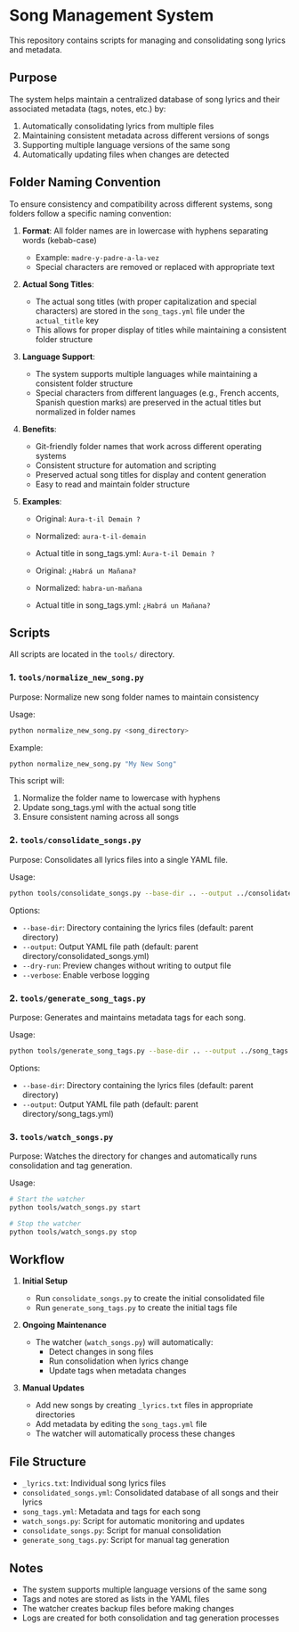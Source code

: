 # Song Management System

This repository contains scripts for managing and consolidating song lyrics and metadata.

## Purpose

The system helps maintain a centralized database of song lyrics and their associated metadata (tags, notes, etc.) by:
1. Automatically consolidating lyrics from multiple files
2. Maintaining consistent metadata across different versions of songs
3. Supporting multiple language versions of the same song
4. Automatically updating files when changes are detected

## Folder Naming Convention

To ensure consistency and compatibility across different systems, song folders follow a specific naming convention:

1. **Format**: All folder names are in lowercase with hyphens separating words (kebab-case)
   - Example: `madre-y-padre-a-la-vez`
   - Special characters are removed or replaced with appropriate text

2. **Actual Song Titles**:
   - The actual song titles (with proper capitalization and special characters) are stored in the `song_tags.yml` file under the `actual_title` key
   - This allows for proper display of titles while maintaining a consistent folder structure

3. **Language Support**:
   - The system supports multiple languages while maintaining a consistent folder structure
   - Special characters from different languages (e.g., French accents, Spanish question marks) are preserved in the actual titles but normalized in folder names

4. **Benefits**:
   - Git-friendly folder names that work across different operating systems
   - Consistent structure for automation and scripting
   - Preserved actual song titles for display and content generation
   - Easy to read and maintain folder structure

5. **Examples**:
   - Original: `Aura-t-il Demain ?`
   - Normalized: `aura-t-il-demain`
   - Actual title in song_tags.yml: `Aura-t-il Demain ?`

   - Original: `¿Habrá un Mañana?`
   - Normalized: `habra-un-mañana`
   - Actual title in song_tags.yml: `¿Habrá un Mañana?`

## Scripts

All scripts are located in the `tools/` directory.

### 1. `tools/normalize_new_song.py`

Purpose: Normalize new song folder names to maintain consistency

Usage:
```bash
python normalize_new_song.py <song_directory>
```

Example:
```bash
python normalize_new_song.py "My New Song"
```

This script will:
1. Normalize the folder name to lowercase with hyphens
2. Update song_tags.yml with the actual song title
3. Ensure consistent naming across all songs

### 2. `tools/consolidate_songs.py`

Purpose: Consolidates all lyrics files into a single YAML file.

Usage:
```bash
python tools/consolidate_songs.py --base-dir .. --output ../consolidated_songs.yml
```

Options:
- `--base-dir`: Directory containing the lyrics files (default: parent directory)
- `--output`: Output YAML file path (default: parent directory/consolidated_songs.yml)
- `--dry-run`: Preview changes without writing to output file
- `--verbose`: Enable verbose logging

### 2. `tools/generate_song_tags.py`

Purpose: Generates and maintains metadata tags for each song.

Usage:
```bash
python tools/generate_song_tags.py --base-dir .. --output ../song_tags.yml
```

Options:
- `--base-dir`: Directory containing the lyrics files (default: parent directory)
- `--output`: Output YAML file path (default: parent directory/song_tags.yml)

### 3. `tools/watch_songs.py`

Purpose: Watches the directory for changes and automatically runs consolidation and tag generation.

Usage:
```bash
# Start the watcher
python tools/watch_songs.py start

# Stop the watcher
python tools/watch_songs.py stop
```

## Workflow

1. **Initial Setup**
   - Run `consolidate_songs.py` to create the initial consolidated file
   - Run `generate_song_tags.py` to create the initial tags file

2. **Ongoing Maintenance**
   - The watcher (`watch_songs.py`) will automatically:
     - Detect changes in song files
     - Run consolidation when lyrics change
     - Update tags when metadata changes

3. **Manual Updates**
   - Add new songs by creating `_lyrics.txt` files in appropriate directories
   - Add metadata by editing the `song_tags.yml` file
   - The watcher will automatically process these changes

## File Structure

- `_lyrics.txt`: Individual song lyrics files
- `consolidated_songs.yml`: Consolidated database of all songs and their lyrics
- `song_tags.yml`: Metadata and tags for each song
- `watch_songs.py`: Script for automatic monitoring and updates
- `consolidate_songs.py`: Script for manual consolidation
- `generate_song_tags.py`: Script for manual tag generation

## Notes

- The system supports multiple language versions of the same song
- Tags and notes are stored as lists in the YAML files
- The watcher creates backup files before making changes
- Logs are created for both consolidation and tag generation processes
